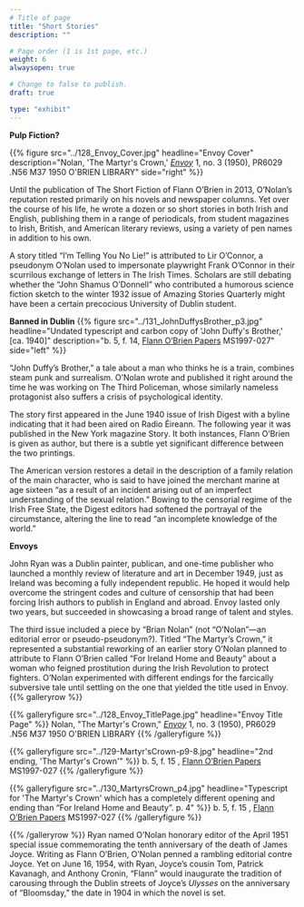 ```yaml
---
# Title of page
title: "Short Stories"
description: ""

# Page order (1 is 1st page, etc.)
weight: 6
alwaysopen: true

# Change to false to publish.
draft: true

type: "exhibit"
---
```

**Pulp Fiction?**

{{% figure src="../128_Envoy_Cover.jpg"
           headline="Envoy Cover"
           description="Nolan, 'The Martyr's Crown,' [*Envoy*](https://bc-primo.hosted.exlibrisgroup.com/primo-explore/fulldisplay?docid=ALMA-BC21347982900001021&context=L&vid=bclib_new&search_scope=bcl&tab=bcl_only&lang=en_US) 1, no. 3 (1950), PR6029 .N56 M37 1950 O'BRIEN LIBRARY" 
           side="right" %}}

Until the publication of The Short Fiction of Flann O’Brien in 2013, O’Nolan’s reputation rested primarily on his novels and newspaper columns. Yet over the course of his life, he wrote a dozen or so short stories in both Irish and English, publishing them in a range of periodicals, from student magazines to Irish, British, and American literary reviews, using a variety of pen names in addition to his own.

A story titled “I’m Telling You No Lie!” is attributed to Lir O’Connor, a pseudonym O’Nolan used to impersonate playwright Frank O’Connor in their scurrilous exchange of letters in The Irish Times. Scholars are still debating whether the “John Shamus O’Donnell” who contributed a humorous science fiction sketch to the winter 1932 issue of Amazing Stories Quarterly might have been a certain precocious University of Dublin student.

**Banned in Dublin**
{{% figure src="../131_JohnDuffysBrother_p3.jpg"
           headline="Undated typescript and carbon copy of 'John Duffy's Brother,' [ca. 1940]"
           description="b. 5, f. 14, [Flann O’Brien Papers](https://bc-primo.hosted.exlibrisgroup.com/primo-explore/fulldisplay?docid=ALMA-BC21332671220001021&context=L&vid=bclib_new&search_scope=bcl&tab=bcl_only&lang=en_US) MS1997-027"
           side="left" %}}

“John Duffy’s Brother,” a tale about a man who thinks he is a train, combines steam punk and surrealism. O’Nolan wrote and published it right around the time he was working on The Third Policeman, whose similarly nameless protagonist also suffers a crisis of psychological identity.

The story first appeared in the June 1940 issue of Irish Digest with a byline indicating that it had been aired on Radio Éireann. The following year it was published in the New York magazine Story. It both instances, Flann O’Brien is given as author, but there is a subtle yet significant difference between the two printings.

The American version restores a detail in the description of a family relation of the main character, who is said to have joined the merchant marine at age sixteen “as a result of an incident arising out of an imperfect understanding of the sexual relation.” Bowing to the censorial regime of the Irish Free State, the Digest editors had softened the portrayal of the circumstance, altering the line to read “an incomplete knowledge of the world.”

**Envoys**

John Ryan was a Dublin painter, publican, and one-time publisher who launched a monthly review of literature and art in December 1949, just as Ireland was becoming a fully independent republic. He hoped it would help overcome the stringent codes and culture of censorship that had been forcing Irish authors to publish in England and abroad. Envoy lasted only two years, but succeeded in showcasing a broad range of talent and styles.

The third issue included a piece by “Brian Nolan” (not “O’Nolan”—an editorial error or pseudo-pseudonym?). Titled “The Martyr’s Crown,” it represented a substantial reworking of an earlier story O’Nolan planned to attribute to Flann O’Brien called “For Ireland Home and Beauty” about a woman who feigned prostitution during the Irish Revolution to protect fighters. O’Nolan experimented with different endings for the farcically subversive tale until settling on the one that yielded the title used in Envoy.
{{% galleryrow %}}

{{% galleryfigure src="../128_Envoy_TitlePage.jpg" headline="Envoy Title Page" %}}
Nolan, "The Martyr's Crown," [*Envoy*](https://bc-primo.hosted.exlibrisgroup.com/primo-explore/fulldisplay?docid=ALMA-BC21347982900001021&context=L&vid=bclib_new&search_scope=bcl&tab=bcl_only&lang=en_US) 1, no. 3 (1950), PR6029 .N56 M37 1950 O'BRIEN LIBRARY
{{% /galleryfigure %}}

{{% galleryfigure src="../129-Martyr'sCrown-p9-8.jpg" headline="2nd ending, 'The Martyr's Crown'" %}}
b. 5, f. 15 , [Flann O’Brien Papers](https://bc-primo.hosted.exlibrisgroup.com/primo-explore/fulldisplay?docid=ALMA-BC21332671220001021&context=L&vid=bclib_new&search_scope=bcl&tab=bcl_only&lang=en_US) MS1997-027
{{% /galleryfigure %}}

{{% galleryfigure src="../130_MartyrsCrown_p4.jpg" headline="Typescript for 'The Martyr's Crown' which has a completely different opening and ending than “For Ireland Home and Beauty”. p. 4" %}}
b. 5, f. 15 , [Flann O’Brien Papers](https://bc-primo.hosted.exlibrisgroup.com/primo-explore/fulldisplay?docid=ALMA-BC21332671220001021&context=L&vid=bclib_new&search_scope=bcl&tab=bcl_only&lang=en_US) MS1997-027
{{% /galleryfigure %}}

{{% /galleryrow %}}
Ryan named O’Nolan honorary editor of the April 1951 special issue commemorating the tenth anniversary of the death of James Joyce. Writing as Flann O’Brien, O’Nolan penned a rambling editorial contre Joyce. Yet on June 16, 1954, with Ryan, Joyce’s cousin Tom, Patrick Kavanagh, and Anthony Cronin, “Flann” would inaugurate the tradition of carousing through the Dublin streets of Joyce’s *Ulysses* on the anniversary of “Bloomsday,” the date in 1904 in which the novel is set.

